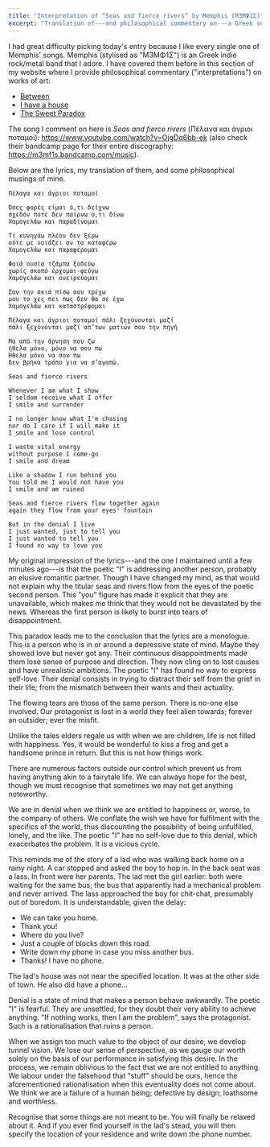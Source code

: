 ```yaml
---
title: "Interpretation of “Seas and fierce rivers” by Memphis (Μ3ΜΦ1Σ)"
excerpt: "Translation of---and philosophical commentary on---a Greek song whose translated title is 'Seas and fierce rivers'."
---
```


I had great difficulty picking today's entry because I like every
single one of Memphis' songs.  Memphis (stylised as "Μ3ΜΦ1Σ") is an
Greek indie rock/metal band that I adore.  I have covered them before
in this section of my website where I provide philosophical commentary
("interpretations") on works of art:

- [Between](https://protesilaos.com/interpretations/2022-08-20-memphis-between/)
- [I have a house](https://protesilaos.com/interpretations/2022-07-18-memphis-house/)
- [The Sweet Paradox](https://protesilaos.com/interpretations/2022-07-01-memphis-sweet-paradox/)

The song I comment on here is _Seas and fierce rivers_ (Πέλαγα και
άγριοι ποταμοί): <https://www.youtube.com/watch?v=OjgDq6bb-ek> (also
check their bandcamp page for their entire discography:
<https://m3mf1s.bandcamp.com/music>).

Below are the lyrics, my translation of them, and some philosophical
musings of mine.

```
Πέλαγα και άγριοι ποταμοί

Όσες φορές είμαι ό,τι δείχνω
σχεδόν ποτέ δεν παίρνω ό,τι δίνω
Χαμογελάω και παραδίνομαι

Τί κυνηγάω πλέον δεν ξέρω
ούτε με νοιάζει αν τα καταφέρω
Χαμογελάω και παραφέρομαι

Φαιά ουσία τζάμπα ξοδεύω
χωρίς σκοπό έρχομαι-φεύγω
Χαμογελάω και ονειρεύομαι

Σαν την σκιά πίσω σου τρέχω
μου το χες πει πως δεν θα σε έχω
Χαμογελάω και καταστρέφομαι

Πέλαγα και άγριοι ποταμοί πάλι ξεχύνονται μαζί
πάλι ξεχύνονται μαζί απ’των ματιών σου την πηγή

Μα από την άρνηση που ζω
ήθελα μόνο, μόνο να σου πω
Ήθελα μόνο να σου πω
δεν βρήκα τρόπο για να σ’αγαπώ.
```

```
Seas and fierce rivers

Whenever I am what I show
I seldom receive what I offer
I smile and surrender

I no longer know what I'm chasing
nor do I care if I will make it
I smile and lose control

I waste vital energy
without purpose I come-go
I smile and dream

Like a shadow I run behind you
You told me I would not have you
I smile and am ruined

Seas and fierce rivers flow together again
again they flow from your eyes' fountain

But in the denial I live
I just wanted, just to tell you
I just wanted to tell you
I found no way to love you
```

My original impression of the lyrics---and the one I maintained until
a few minutes ago---is that the poetic "I" is addressing another
person, probably an elusive romantic partner.  Though I have changed
my mind, as that would not explain why the titular seas and rivers
flow from the eyes of the poetic second person.  This "you" figure has
made it explicit that they are unavailable, which makes me think that
they would not be devastated by the news.  Whereas the first person is
likely to burst into tears of disappointment.

This paradox leads me to the conclusion that the lyrics are a
monologue.  This is a person who is in or around a depressive state of
mind.  Maybe they showed love but never got any.  Their continuous
disappointments made them lose sense of purpose and direction.  They
now cling on to lost causes and have unrealistic ambitions.  The
poetic "I" has found no way to express self-love.  Their denial
consists in trying to distract their self from the grief in their
life; from the mismatch between their wants and their actuality.

The flowing tears are those of the same person.  There is no-one else
involved.  Our protagonist is lost in a world they feel alien towards;
forever an outsider; ever the misfit.

Unlike the tales elders regale us with when we are children, life is
not filled with happiness.  Yes, it would be wonderful to kiss a frog
and get a handsome prince in return.  But this is not how things work.

There are numerous factors outside our control which prevent us from
having anything akin to a fairytale life.  We can always hope for the
best, though we must recognise that sometimes we may not get anything
noteworthy.

We are in denial when we think we are entitled to happiness or, worse,
to the company of others.  We conflate the wish we have for fulfilment
with the specifics of the world, thus discounting the possibility of
being unfulfilled, lonely, and the like.  The poetic "I" has no
self-love due to this denial, which exacerbates the problem.  It is a
vicious cycle.

This reminds me of the story of a lad who was walking back home on a
rainy night.  A car stopped and asked the boy to hop in.  In the back
seat was a lass.  In front were her parents.  The lad met the girl
earlier: both were waiting for the same bus; the bus that apparently
had a mechanical problem and never arrived.  The lass approached the
boy for chit-chat, presumably out of boredom.  It is understandable,
given the delay:

- We can take you home.
- Thank you!
- Where do you live?
- Just a couple of blocks down this road.
- Write down my phone in case you miss another bus.
- Thanks!  I have no phone.

The lad's house was not near the specified location.  It was at the
other side of town.  He also did have a phone...

Denial is a state of mind that makes a person behave awkwardly.  The
poetic "I" is fearful.  They are unsettled, for they doubt their very
ability to achieve anything.  "If nothing works, then I am the
problem", says the protagonist.  Such is a rationalisation that ruins
a person.

When we assign too much value to the object of our desire, we develop
tunnel vision.  We lose our sense of perspective, as we gauge our
worth solely on the basis of our performance in satisfying this
desire.  In the process, we remain oblivious to the fact that we are
not entitled to anything.  We labour under the falsehood that "stuff"
should be ours, hence the aforementioned rationalisation when this
eventuality does not come about.  We think we are a failure of a human
being; defective by design; loathsome and worthless.

Recognise that some things are not meant to be.  You will finally be
relaxed about it.  And if you ever find yourself in the lad's stead,
you will then specify the location of your residence and write down
the phone number.
